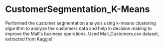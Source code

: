 # CustomerSegmentation_K-Means
Performed the customer segmentation analysis using k-means clustering algorithm to analyze the customers data and help in decision making to improve the Mall's business operations.
Used Mall_Customers.csv dataset, extracted from Kaggle!
